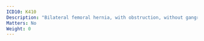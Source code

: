 ```yaml
---
ICD10: K410
Description: "Bilateral femoral hernia, with obstruction, without gangrene"
Matters: No
Weight: 0
---
```


